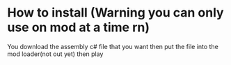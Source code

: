 # How to install (Warning you can only use on mod at a time rn)



You download the assembly c# file that you want then put the file into the mod loader(not out yet) then play 
